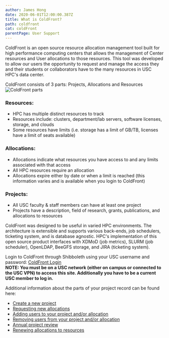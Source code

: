 ```yaml
---
author: James Hong
date: 2020-06-01T12:00:00.387Z
title: What is ColdFront?
path: coldfront
cat: coldFront
parentPage: User Support
---
```


ColdFront is an open source resource allocation management tool built for high performance computing centers that allows the management of Center resources and User allocations to those resources.  This tool was developed to allow our users the opportunity to request and manage the access they and their students or collaborators have to the many resources in USC HPC's data center.  

ColdFront consists of 3 parts: Projects, Allocations and Resources
![ColdFront parts](images/coldfront_overview.png)


### Resources:
- HPC has multiple distinct resources to track
- Resources include: clusters, department/lab servers, software licenses, storage, and clouds
- Some resources have limits (i.e. storage has a limit of GB/TB, licenses have a limit of seats available)


### Allocations:
- Allocations indicate what resources you have access to and any limits associated with that access
- All HPC resources require an allocation
- Allocations expire either by date or when a limit is reached (this information varies and is available when you login to ColdFront)


### Projects:
- All USC faculty & staff members can have at least one project
- Projects have a description, field of research, grants, publications, and allocations to resources


ColdFront was designed to be useful in varied HPC environments.  The architecture is extensible and supports various back-ends, job schedulers, ticketing system, and is database agnostic.  HPC's implementation of this open source product interfaces with XDMoD (job metrics), SLURM (job scheduler), OpenLDAP, BeeGFS storage, and JIRA (ticketing system).

Login to ColdFront through Shibboleth using your USC username and password: [ColdFront Login](https://hpcaccount.usc.edu/)  
**NOTE:  You must be on a USC network (either on campus or connected to the USC VPN) to access this site.  Additionally you have to be a current USC member to log in.**

Additional information about the parts of your project record can be found here:
* [Create a new project](Create-a-new-Project.md)  
* [Requesting new allocations](Request-new-Allocation.md)
* [Adding users to your project and/or allocation](Adding-Users-to-Project-or-Allocation.md)
* [Removing users from your project and/or allocation](Removing-Users-from-Project-or-Allocation.md)
* [Annual project review](Yearly-Project-Renewal.md)
* [Renewing allocations to resources](Renew-Allocation.md)
